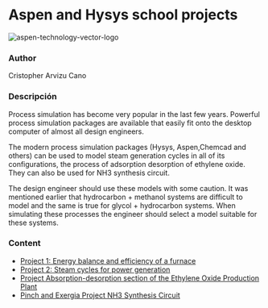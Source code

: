 # Aspen and Hysys school projects

![aspen-technology-vector-logo](https://user-images.githubusercontent.com/71915068/107079985-41c3ec80-67b6-11eb-828e-f279b937e8f7.png)

### Author 
Cristopher Arvizu Cano

### Descripción

Process simulation has become very popular in the last few years. Powerful process simulation packages are available that easily fit onto the desktop computer of almost all design engineers.

The modern process simulation packages (Hysys, Aspen,Chemcad and others) can be used to model steam generation cycles in all of its configurations, the process of adsorption desorption of ethylene oxide. They can also be used for NH3 synthesis circuit.

The design engineer should use these models with some caution. It was mentioned earlier that hydrocarbon + methanol systems are difficult to model and the same is true for glycol + hydrocarbon systems. When simulating these processes the engineer should select a model suitable for these systems.


### Content

- [Project 1: Energy balance and efficiency of a furnace](https://github.com/CristopherCano/Proyectos-ASPEN-HYSYS/tree/main/Proyecto%20P1%20Balance%20de%20Energ%C3%ADa%20y%20eficiencia%20de%20un%20horno)
- [Project 2: Steam cycles for power generation](https://github.com/CristopherCano/Proyectos-ASPEN-HYSYS/tree/main/Proyecto%20P2%20%20Ciclos%20de%20vapor%20para%20generaci%C3%B3n%20de%20potencia)
- [Project Absorption-desorption section of the Ethylene Oxide Production Plant](https://github.com/CristopherCano/Proyectos-ASPEN-HYSYS/blob/main/Proyecto%20Secci%C3%B3n%20de%20absorci%C3%B3n-desorci%C3%B3n%20de%20la%20Planta%20de%20producci%C3%B3n%20de%20%C3%B3xido%20de%20etileno/Proyecto%201%20Secci%C3%B3n%20de%20absorci%C3%B3n-desorci%C3%B3n%20de%20la%20Planta%20de%20producci%C3%B3n%20de%20%C3%B3xido%20de%20etileno.pdf)
- [Pinch and Exergia Project NH3 Synthesis Circuit](https://github.com/CristopherCano/Proyectos-ASPEN-HYSYS/blob/main/Proyecto%20Pinch%20y%20Exergia%20Circuito%20de%20sntesis%20NH3/Proyecto%202-Pinch%20y%20Exergia%20Circuito%20de%20sntesis%20NH3-2020-1.pdf)
